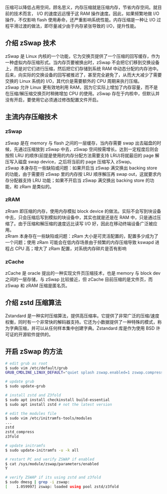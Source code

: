压缩可以降低占用空间，顾名思义，内存压缩就是压缩内存，节省内存空间。就目前的技术而言， I/O 的速度远远慢于这 RAM 操作速度。因此，如果频繁地做 I/O 操作，不仅影响 flash 使用寿命，还严重影响系统性能。内存压缩是一种让 I/O 过程平滑过渡的做法，即尽量减少由于内存紧张导致的 I/O，提升性能。
<a name="Qfsh5"></a>
## 介绍 zSwap 技术
zSwap 是 Linux 内核的一个功能，它为交换页提供了一个压缩的回写缓存，作为一种虚拟内存压缩形式。当内存页要被换出时，zSwap 不会把它们移到交换设备上，而是对它们进行压缩，然后把它们存储到系统 RAM 中动态分配的内存池中。后来，向实际的交换设备的回写被推迟了，甚至完全避免了，从而大大减少了需要交换的 Linux 系统的 I/O，其代价是需要额外的 CPU 周期来执行压缩。<br />zSwap 允许 Linux 更有效地利用 RAM，因为它实际上增加了内存容量，而不是在压缩/解压缩交换页时稍微增加 CPU 的使用。zSwap 存在于内核中，但默认并没有开启，要使用它必须通过修改配置文件开启。
<a name="zMHx7"></a>
## 主流内存压缩技术
<a name="F6XW3"></a>
### zSwap
zSwap 是在 memory 与 flash 之间的一层缓存，当内存需要 swap 出去磁盘的时候，先通过压缩放到 zSwap 中去，zSwap 空间按需增长。达到一定程度后则会按照 LRU 的顺序(前提是使用的内存分配方法需要支持 LRU)将就最旧的 page 解压写入磁盘 swap device，之后将当前的 page 压缩写入 zSwap。<br />zSwap 本身存在一些缺陷或问题：如果开启当 zSwap 满交换出 backing store 的功能，由于需要将 zSwap 里的内存按 LRU 顺序解压再 swap out，这就要求内存分配器支持 LRU 功能；如果不开启当 zSwap 满交换出 backing store 的功能，和 zRam 是类似的。
<a name="KLxgz"></a>
### zRAM
zRram 即压缩的内存，使用内存模拟 block device 的做法。实际不会写到块设备中去，只会压缩后写到模拟的块设备中，其实也就是还是在 RAM 中，只是通过压缩了。由于压缩和解压缩的速度远比读写 I/O 好，因此在移动终端设备广泛被应用。<br />zRram 本身存在一些缺陷或问题：zRam 大小是可灵活配置的，配置多少成为了一个问题；使用 zRam 可能会在低内存场景由于频繁的内存压缩导致 kswapd 进程占 CPU 高；增大了 zRam 配置，对系统内存碎片是否有影响
<a name="udc8h"></a>
### zCache
zCache 是 oracle 提出的一种实现文件页压缩技术，也是 memory 与 block dev 之间的一层存储，与 zSwap 比较接近，但 zCache 目前压缩的是文件页，而 zSwap 和 zRAM 压缩是匿名页。
<a name="GLr8Z"></a>
## 介绍 zstd 压缩算法
Zstandard 是一种实时压缩算法，提供高压缩率。它提供了非常广泛的压缩/速度权衡，同时有一个非常快的解码器支持。它还为小数据提供了一种特殊的模式，称为字典压缩，并可以从任何样本集中创建字典。Zstandard 库是作为使用 BSD 许可证的开源软件提供的。
<a name="nMQN3"></a>
## 开启 zSwap 的方法
```bash
# edit grub as root
$ sudo vim /etc/default/grub
GRUB_CMDLINE_LINUX_DEFAULT="quiet splash zswap.enabled=1 zswap.compressor=zstd zswap.zpool=z3fold"

# update grub
$ sudo update-grub
```
```bash
# install zstd and Z3fold
$ sudo apt install checkinstall build-essential
$ sudo apt install zstd # not the latest version

# edit the modules file
$ sudo vim /etc/initramfs-tools/modules
...
zstd
zstd_compress
z3fold

# update initramfs
$ sudo update-initramfs -u -k all

# restart PC and verify ZSWAP if enabled
$ cat /sys/module/zswap/parameters/enabled
Y

# verify ZSWAP if its using zstd and z3fold
$ sudo dmesg | grep -i zswap:
[    1.059997] zswap: loaded using pool zstd/z3fold
```
